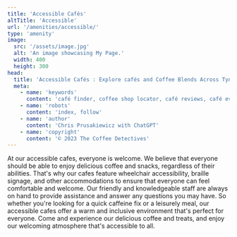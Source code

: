 ```yaml
---
title: 'Accessible Cafés'
altTitle: 'Accessible'
url: '/amenities/accessible/'
type: 'amenity'
image:
  src: '/assets/image.jpg'
  alt: 'An image showcasing My Page.'
  width: 400
  height: 300
head:
  title: 'Accessible Cafés : Explore cafés and Coffee Blends Across Tyne & Wear'
  meta:
    - name: 'keywords'
      content: 'café finder, coffee shop locator, café reviews, café events, café news, speciality coffee, café blog, coffee culture'
    - name: 'robots'
      content: 'index, follow'
    - name: 'author'
      content: 'Chris Prusakiewicz with ChatGPT'
    - name: 'copyright'
      content: '© 2023 The Coffee Detectives'
---
```


<p>At our accessible cafes, everyone is welcome. We believe that everyone should be able to enjoy delicious coffee and snacks, regardless of their abilities. That's why our cafes feature wheelchair accessibility, braille signage, and other accommodations to ensure that everyone can feel comfortable and welcome. Our friendly and knowledgeable staff are always on hand to provide assistance and answer any questions you may have. So whether you're looking for a quick caffeine fix or a leisurely meal, our accessible cafes offer a warm and inclusive environment that's perfect for everyone. Come and experience our delicious coffee and treats, and enjoy our welcoming atmosphere that's accessible to all.</p>